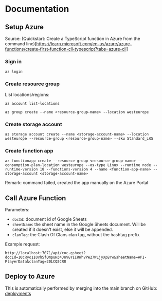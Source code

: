 # Documentation

## Setup Azure

Source: (Quickstart: Create a TypeScript function in Azure from the command line)[https://learn.microsoft.com/en-us/azure/azure-functions/create-first-function-cli-typescript?tabs=azure-cli]

### Sign in

```
az login
```

### Create resource group

List locations/regions:

```
az account list-locations
```

```
az group create --name <resource-group-name> --location westeurope
```

### Create storage account

```
az storage account create --name <storage-account-name> --location westeurope --resource-group <resource-group-name> --sku Standard_LRS
```

### Create function app

```
az functionapp create --resource-group <resource-group-name> --consumption-plan-location westeurope --os-type Linux --runtime node --runtime-version 18 --functions-version 4 --name <function-app-name> --storage-account <storage-account-name>
```

Remark: command failed, created the app manually on the Azure Portal

## Call Azure Function

Parameters:

- `docId`: document id of Google Sheets
- `sheetName`: the sheet name in the Google Sheets document. Will be created if it doesn't exist, else it will be appended.
- `clanTag`: the Clash Of Clans clan tag, without the hashtag prefix

Example request:

```
http://localhost:7071/api/coc-gsheet?docId=10cRyo1IOVh5fQmpuH34JnVGYIIRWhvPe27WLjyXpBrw&sheetName=API-PlayerData&clanTag=20LCQ2CR8
```

## Deploy to Azure

This is automatically performed by merging into the main branch on GitHub: [deployments](https://github.com/stijnme/clash-of-clans-db/deployments)
